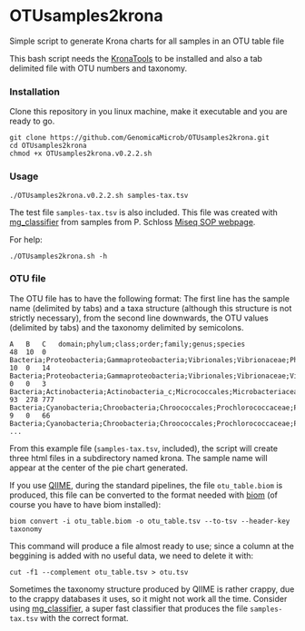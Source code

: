 # OTUsamples2krona
Simple script to generate Krona charts for all samples in an OTU table file

This bash script needs the [KronaTools](https://github.com/marbl/Krona/tree/master/KronaTools) to be installed and also a tab delimited file with OTU numbers and taxonomy.

### Installation ###
Clone this repository in you linux machine, make it executable and you are ready to go.

```
git clone https://github.com/GenomicaMicrob/OTUsamples2krona.git
cd OTUsamples2krona
chmod +x OTUsamples2krona.v0.2.2.sh
```

### Usage ###

`./OTUsamples2krona.v0.2.2.sh samples-tax.tsv`

The test file `samples-tax.tsv` is also included. This file was created with [mg_classifier](https://github.com/GenomicaMicrob/mg_classifier) from samples from P. Schloss [Miseq SOP webpage](https://www.mothur.org/wiki/MiSeq_SOP). 

For help:

`./OTUsamples2krona.sh -h`

### OTU file ###

The OTU file has to have the following format:
The first line has the sample name (delimited by tabs) and a taxa structure (although this structure is not strictly necessary), from the second line downwards, the OTU values (delimited by tabs) and the taxonomy delimited by semicolons.
```
A	B	C	domain;phylum;class;order;family;genus;species
48	10	0	Bacteria;Proteobacteria;Gammaproteobacteria;Vibrionales;Vibrionaceae;Photobacterium;Unclassified_s
10	0	14	Bacteria;Proteobacteria;Gammaproteobacteria;Vibrionales;Vibrionaceae;Vibrio;Unclassified_s
0	0	3	Bacteria;Actinobacteria;Actinobacteria_c;Micrococcales;Microbacteriaceae;Limnoluna;Limnoluna_rubra
93	278	777	Bacteria;Cyanobacteria;Chroobacteria;Chroococcales;Prochlorococcaceae;Prochlorococcus;AM084273_s
9	0	66	Bacteria;Cyanobacteria;Chroobacteria;Chroococcales;Prochlorococcaceae;Prochlorococcus;BX548175_s
...
```
From this example file (`samples-tax.tsv`, included), the script will create three html files in a subdirectory named krona. The sample name will appear at the center of the pie chart generated.

If you use [QIIME](http://qiime.org), during the standard pipelines, the file `otu_table.biom` is produced, this file can be converted to the format needed with [biom](http://biom-format.org/index.html) (of course you have to have biom installed):

`biom convert -i otu_table.biom -o otu_table.tsv --to-tsv --header-key taxonomy`

This command will produce a file almost ready to use; since a column at the beggining is added with no useful data, we need to delete it with:

`cut -f1 --complement otu_table.tsv > otu.tsv`

Sometimes the taxonomy structure produced by QIIME is rather crappy, due to the crappy databases it uses, so it might not work all the time. Consider using [mg_classifier](https://github.com/GenomicaMicrob/mg_classifier), a super fast classifier that produces the file `samples-tax.tsv` with the correct format.

